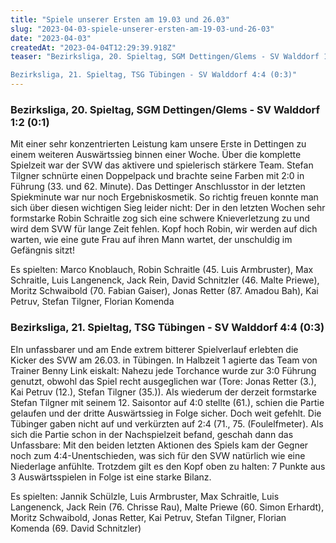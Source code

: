```yaml
---
title: "Spiele unserer Ersten am 19.03 und 26.03"
slug: "2023-04-03-spiele-unserer-ersten-am-19-03-und-26-03"
date: "2023-04-03"
createdAt: "2023-04-04T12:29:39.918Z"
teaser: "Bezirksliga, 20. Spieltag, SGM Dettingen/Glems - SV Walddorf 1:2 (0:1)

Bezirksliga, 21. Spieltag, TSG Tübingen - SV Walddorf 4:4 (0:3)"
---
```

### Bezirksliga, 20. Spieltag, SGM Dettingen/Glems - SV Walddorf 1:2 (0:1)

Mit einer sehr konzentrierten Leistung kam unsere Erste in Dettingen zu einem weiteren Auswärtssieg binnen einer Woche. Über die komplette Spielzeit war der SVW das aktivere und spielerisch stärkere Team. Stefan Tilgner schnürte einen Doppelpack und brachte seine Farben mit 2:0 in Führung (33. und 62. Minute). Das Dettinger Anschlusstor in der letzten Spiekminute war nur noch Ergebniskosmetik. So richtig freuen konnte man sich über diesen wichtigen Sieg leider nicht: Der in den letzten Wochen sehr formstarke Robin Schraitle zog sich eine schwere Knieverletzung zu und wird dem SVW für lange Zeit fehlen. Kopf hoch Robin, wir werden auf dich warten, wie eine gute Frau auf ihren Mann wartet, der unschuldig im Gefängnis sitzt!

Es spielten: Marco Knoblauch, Robin Schraitle (45. Luis Armbruster), Max Schraitle, Luis Langenenck, Jack Rein, David Schnitzler (46. Malte Priewe), Moritz Schwaibold (70. Fabian Gaiser), Jonas Retter (87. Amadou Bah), Kai Petruv, Stefan Tilgner, Florian Komenda

### Bezirksliga, 21. Spieltag, TSG Tübingen - SV Walddorf 4:4 (0:3)

EIn unfassbarer und am Ende extrem bitterer Spielverlauf erlebten die Kicker des SVW am 26.03. in Tübingen. In Halbzeit 1 agierte das Team von Trainer Benny Link eiskalt: Nahezu jede Torchance wurde zur 3:0 Führung genutzt, obwohl das Spiel recht ausgeglichen war (Tore: Jonas Retter (3.), Kai Petruv (12.), Stefan Tilgner (35.)). Als wiederum der derzeit formstarke Stefan Tilgner mit seinem 12. Saisontor auf 4:0 stellte (61.), schien die Partie gelaufen und der dritte Auswärtssieg in Folge sicher. Doch weit gefehlt. Die Tübinger gaben nicht auf und verkürzten auf 2:4 (71., 75. (Foulelfmeter). Als sich die Partie schon in der Nachspielzeit befand, geschah dann das Unfassbare: Mit den beiden letzten Aktionen des Spiels kam der Gegner noch zum 4:4-Unentschieden, was sich für den SVW natürlich wie eine Niederlage anfühlte. Trotzdem gilt es den Kopf oben zu halten: 7 Punkte aus 3 Auswärtsspielen in Folge ist eine starke Bilanz.

Es spielten: Jannik Schülzle, Luis Armbruster, Max Schraitle, Luis Langenenck, Jack Rein (76. Chrisse Rau), Malte Priewe (60. Simon Erhardt), Moritz Schwaibold, Jonas Retter, Kai Petruv, Stefan Tilgner, Florian Komenda (69. David Schnitzler)

